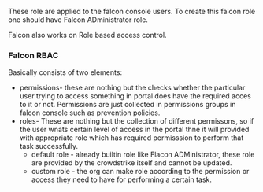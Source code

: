 
These role are applied to the falcon console users.
To create this falcon role one should have Falcon ADministrator role.

Falcon also works on Role based access control.

### Falcon RBAC
Basically consists of two elements:
- permissions- these are nothing but the checks whether the particular user trying to access something in portal does have the required acces to it or not. Permissions are just collected in permissions groups in falcon console such as prevention policies.
- roles- These are nothing but the collection of different permissons, so if the user wnats certain level of access in the portal thne it will provided with appropriate role which has required permisssion to perform that task successfully.
  - default role - already builtin role like Flacon ADMinistrator, these role are provided by the crowdstrike itself and cannot be updated.
  - custom role - the org can make role according to the permission or access they need to have for performing a certain task.

